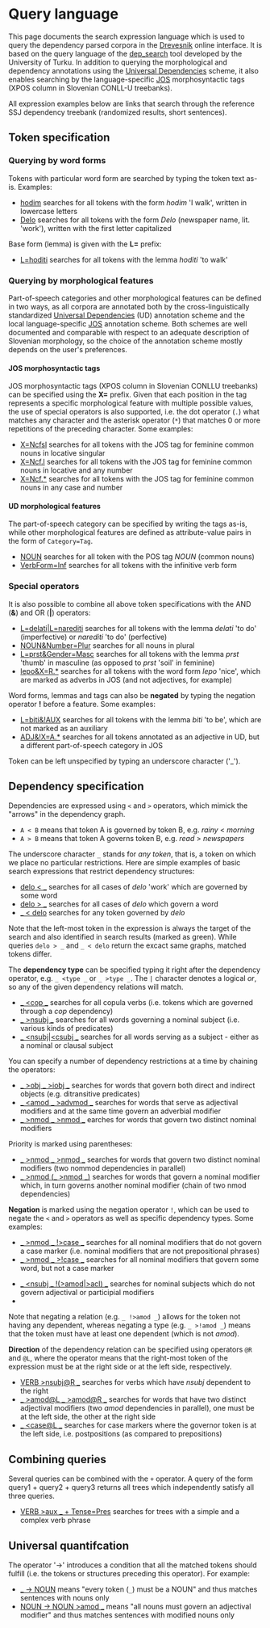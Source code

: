 # Query language

This page documents the search expression language which is used to query the dependency parsed corpora in the [Drevesnik](https://orodja.cjvt.si/drevesnik/en) online interface. It is based on the query language of the [dep_search](https://github.com/TurkuNLP/dep_search) tool developed by the University of Turku. In addition to querying the morphological and dependency annotations using the [Universal Dependencies](https://universaldependencies.org/) scheme, it also enables searching by the language-specific [JOS](https://nl.ijs.si/jos/) morphosyntactic tags (XPOS column in Slovenian CONLL-U treebanks).

All expression examples below are links that search through the reference SSJ dependency treebank (randomized results, short sentences).

## Token specification

### Querying by word forms

Tokens with particular word form are searched by typing the token text as-is. Examples:

*   [hodim](https://orodja.cjvt.si/drevesnik/show/en/demo_1/sl/0/10) searches for all tokens with the form _hodim_ 'I walk', written in lowercase letters
*   [Delo](https://orodja.cjvt.si/drevesnik/show/en/demo_2/sl/0/10) searches for all tokens with the form _Delo_ (newspaper name, lit. 'work'), written with the first letter capitalized

<!--- left out, as querying by values or attributes only doesn't work

If the searched text conflicts with a know morphological tag, the text is interpreted to mean the tag. To search for the actual text instead, the text must be written in quotation marks:

*   ["Person"](http://bionlp-www.utu.fi/dep_search/?db=English&search=%22Person%22) searches for literal text _Person_ and not the tag _Person_

--->

Base form (lemma) is given with the **L=** prefix:

*   [L=hoditi](https://orodja.cjvt.si/drevesnik/show/en/demo_2a/sl/0/10) searches for all tokens with the lemma _hoditi_ 'to walk'

### Querying by morphological features

Part-of-speech categories and other morphological features can be defined in two ways, as all corpora are annotated both by the cross-linguistically standardized <a href="https://universaldependencies.org/" target="_blank">Universal Dependencies</a> (UD) annotation scheme and the local language-specific <a href="https://nl.ijs.si/jos/" target="_blank">JOS</a> annotation scheme. Both schemes are well documented and comparable with respect to an adequate description of Slovenian morphology, so the choice of the annotation scheme mostly depends on the user's preferences. 

#### JOS morphosyntactic tags
JOS morphosyntactic tags (XPOS column in Slovenian CONLLU treebanks) can be specified using the **X=** prefix. Given that each position in the tag represents a specific morphological feature with multiple possible values, the use of special operators is also supported, i.e. the dot operator (`.`) what matches any character and the asterisk operator (`*`) that matches 0 or more repetitions of the preceding character. Some examples:

*   [X=Ncfsl](https://orodja.cjvt.si/drevesnik/show/en/demo_3/sl/0/10) searches for all tokens with the JOS tag for feminine common nouns in locative singular
*   [X=Ncf.l](https://orodja.cjvt.si/drevesnik/show/en/demo_4/sl/0/10) searches for all tokens with the JOS tag for feminine common nouns in locative and any number
*   [X=Ncf.\*](https://orodja.cjvt.si/drevesnik/show/en/demo_5/sl/0/10) searches for all tokens with the JOS tag for feminine common nouns in any case and number

#### UD morphological features

The part-of-speech category can be specified by writing the tags as-is, while other morphological features are defined as attribute-value pairs in the form of `Category=Tag`.

*   [NOUN](https://orodja.cjvt.si/drevesnik/show/en/demo_6/sl/0/10) searches for all token with the POS tag _NOUN_ (common nouns)
*   [VerbForm=Inf](https://orodja.cjvt.si/drevesnik/show/en/demo_7/sl/0/10) searches for all tokens with the infinitive verb form

<!--- left out, as querying by values or attributes only doesn't work

*   [VerbForm=Inf](http://bionlp-www.utu.fi/dep_search/?db=Finnish&search=VerbForm%3DInf) searches for all infinitives
*   [Past](http://bionlp-www.utu.fi/dep_search/?db=Finnish&search=Past) searches for all past tense verbs (Note: _Past_ is interpreted to mean _Tense=Past_. Other possible category for _Past_ is _PartForm_, and to search for past participles _PartForm=Past_ must be typed.)

Also the whole categories can be searched. This is done by typing just the plain category name the same way than the tag values are used.

*   [PartForm](http://bionlp-www.utu.fi/dep_search/?db=Finnish&search=PartForm) searches for all participles: present (PartForm=Pres), past (PartForm=Past), agentive (PartForm=Agt) and negative (PartForm=Neg)

The full set of categories and tags used in any supported corpus can be found under the _Show types_ link on the main page (see e.g. [English](http://bionlp-www.utu.fi/dep_search/types/English) and [Czech](http://bionlp-www.utu.fi/dep_search/types/Czech)).  

--->

### Special operators
  
It is also possible to combine all above token specifications with the AND (**&**) and OR (**|**) operators:

*   [L=delati|L=narediti](https://orodja.cjvt.si/drevesnik/show/en/demo_9/sl/0/10) searches for all tokens with the lemma  _delati_ 'to do' (imperfective) or _narediti_ 'to do' (perfective)
*   [NOUN&Number=Plur](https://orodja.cjvt.si/drevesnik/show/en/demo_10/sl/0/10) searches for all nouns in plural
*   [L=prst&Gender=Masc](https://orodja.cjvt.si/drevesnik/show/en/demo_11/sl/0/10) searches for all tokens with the lemma _prst_ 'thumb' in masculine (as opposed to _prst_ 'soil' in feminine)
*   [lepo&X=R.\*](https://orodja.cjvt.si/drevesnik/show/en/demo_8/sl/0/10) searches for all tokens with the word form _lepo_ 'nice', which are marked as adverbs in JOS (and not adjectives, for example)

Word forms, lemmas and tags can also be **negated** by typing the negation operator **!** before a feature. Some examples:

*   [L=biti&!AUX](https://orodja.cjvt.si/drevesnik/show/en/demo_12/sl/0/10) searches for all tokens with the lemma _biti_ 'to be', which are not marked as an auxiliary
*   [ADJ&!X=A.\*](https://orodja.cjvt.si/drevesnik/show/en/demo_13/sl/0/10) searches for all tokens annotated as an adjective in UD, but a different part-of-speech category in JOS

Token can be left unspecified by typing an underscore character ('_').

## Dependency specification

Dependencies are expressed using `<` and `>` operators, which mimick the "arrows" in the dependency graph.

*   `A < B` means that token A is governed by token B, e.g. _rainy_ < _morning_
*   `A > B` means that token A governs token B, e.g. _read_ > _newspapers_

The underscore character `_` stands for _any token_, that is, a token on which we place no particular restrictions. Here are simple examples of basic search expressions that restrict dependency structures:


*   [delo < \_](https://orodja.cjvt.si/drevesnik/show/en/demo_14/sl/0/10) searches for all cases of _delo_ 'work' which are governed by some word
*   [delo > \_](https://orodja.cjvt.si/drevesnik/show/en/demo_15/sl/0/10) searches for all cases of _delo_  which govern a word
*   [\_ < delo](https://orodja.cjvt.si/drevesnik/show/en/demo_16/sl/0/10) searches for any token governed by _delo_ 

Note that the left-most token in the expression is always the target of the search and also identified in search results (marked as green). While queries `delo > _` and `_ < delo` return the excact same graphs, matched tokens differ.

The **dependency type** can be specified typing it right after the dependency operator, e.g. `_ <type _` or `_ >type _`. The `|` character denotes a logical _or_, so any of the given dependency relations will match.

*   [\_ <cop \_](https://orodja.cjvt.si/drevesnik/show/en/demo_17/sl/0/10) searches for all copula verbs (i.e. tokens which are governed through a _cop_ dependency)
*   [\_ >nsubj \_](https://orodja.cjvt.si/drevesnik/show/en/demo_18/sl/0/10) searches for all words governing a nominal subject (i.e. various kinds of predicates)
*   [\_ <nsubj|<csubj \_](https://orodja.cjvt.si/drevesnik/show/en/demo_19/sl/0/10) searches for all words serving as a subject - either as a nominal or clausal subject

You can specify a number of dependency restrictions at a time by chaining the operators:


*   [\_ >obj \_ >iobj \_](https://orodja.cjvt.si/drevesnik/show/en/demo_20/sl/0/10) searches for words that govern both direct and indirect objects (e.g. ditransitive predicates)
*   [\_ <amod \_ >advmod \_](https://orodja.cjvt.si/drevesnik/show/en/demo_21/sl/0/10) searches for words that serve as adjectival modifiers and at the same time govern an adverbial modifier
*   [\_ >nmod \_ >nmod \_](https://orodja.cjvt.si/drevesnik/show/en/demo_22/sl/0/10) earches for words that govern two distinct nominal modifiers

Priority is marked using parentheses:

*   [\_ >nmod \_ >nmod \_](https://orodja.cjvt.si/drevesnik/show/en/demo_23/sl/0/10) searches for words that govern two distinct nominal modifiers (two nommod dependencies in parallel)
*   [\_ >nmod (\_ >nmod \_)](https://orodja.cjvt.si/drevesnik/show/en/demo_24/sl/0/10) searches for words that govern a nominal modifier which, in turn governs another nominal modifier (chain of two nmod dependencies)


**Negation** is marked using the negation operator `!`, which can be used to negate the `<` and `>` operators as well as specific dependency types. Some examples:

*   [\_ >nmod \_ !>case \_](https://orodja.cjvt.si/drevesnik/show/en/demo_25/sl/0/10) searches for all nominal modifiers that do not govern a case marker (i.e. nominal modifiers that are not prepositional phrases)
*   [\_ >nmod \_ >!case \_](https://orodja.cjvt.si/drevesnik/show/en/demo_26/sl/0/10) searches for all nominal modifiers that govern some word, but not a case marker

<!--- ta kombinacija ne dela kot pričakovano - vrne tudi advcl z mark ... najbrž manjka 'for every dependent'
*   [\_ <advcl \_ !>mark \_](http://bionlp-www.utu.fi/dep_search/?db=English&search=_%20%3Cadvcl%20_%20%21%3Emark%20_) searches for heads of unmarked adverbial clauses (governed by advcl but not governing mark)
*   [\_ <nsubj \_ !(>amod|>acl) \_](http://bionlp-www.utu.fi/dep_search/?db=English&search=_%20%3Cnsubj%20_%20%21%28%3Eamod%7C%3Eacl%29%20_) searches for subjects which do not govern adjectival or participial modifiers
*   [\_ <nsubj \_ >!amod \_](http://bionlp-www.utu.fi/dep_search/?db=English&search=_%20%3Cnsubj%20_%20%3E%21amod%20_) searches for subjects which governs something but it cannot be an adjective (governed by nsubj and governs something which is not amod)
--->
*   [\_ <nsubj \_ !(>amod|>acl) \_](https://orodja.cjvt.si/drevesnik/show/en/demo_27/sl/0/10) searches for nominal subjects which do not govern adjectival or participial modifiers
*   
Note that negating a relation (e.g. `_ !>amod _`) allows for the token not having any dependent, whereas negating a type (e.g. `_ >!amod _`) means that the token must have at least one dependent (which is not _amod_).

**Direction** of the dependency relation can be specified using operators `@R` and `@L`, where the operator means that the right-most token of the expression must be at the right side or at the left side, respectively.

*   [VERB >nsubj@R \_](https://orodja.cjvt.si/drevesnik/show/en/demo_28/sl/0/10) searches for verbs which have _nsubj_ dependent to the right
*   [\_ >amod@L \_ >amod@R \_](https://orodja.cjvt.si/drevesnik/show/en/demo_29/sl/0/10) searches for words that have two distinct adjectival modifiers (two _amod_ dependencies in parallel), one must be at the left side, the other at the right side
*   [\_ <case@L \_](https://orodja.cjvt.si/drevesnik/show/en/demo_30/sl/0/10) searches for case markers where the governor token is at the left side, i.e. postpositions (as compared to prepositions)

## Combining queries

Several queries can be combined with the `+` operator. A query of the form query1 + query2 + query3 returns all trees which independently satisfy all three queries.

*   [VERB >aux \_ + Tense=Pres](https://orodja.cjvt.si/drevesnik/show/en/demo_31/sl/0/10) searches for trees with a simple and a complex verb phrase

## Universal quantifcation

The operator '->' introduces a condition that all the matched tokens should fulfill (i.e. the tokens or structures preceding this operator). For example:

*   [\_ -> NOUN](https://orodja.cjvt.si/drevesnik/show/en/demo_32/sl/0/10) means "every token (`_`) must be a NOUN" and thus matches sentences with nouns only
*   [NOUN -> NOUN >amod \_](https://orodja.cjvt.si/drevesnik/show/en/demo_33/sl/0/10) means "all nouns must govern an adjectival modifier" and thus matches sentences with modified nouns only 
